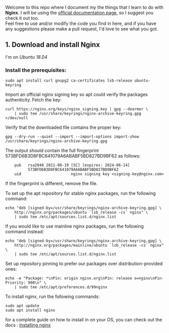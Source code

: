 Welcome to this repo where I document my the things that I learn to do with **Nginx**. I will be using the [official documentation page](https://nginx.org/en/docs/), so I suggest you check it out too.\
Feel free to use and/or modify the code you find in here, and if you have any suggestions please make a pull request, I'd love to see what you got.

## 1. Download and install **Nginx** 
I'm on *Ubuntu 18.04*  
### Install the prerequisites:
```
sudo apt install curl gnupg2 ca-certificates lsb-release ubuntu-keyring
```
Import an official nginx signing key so apt could verify the packages authenticity. Fetch the key:
```
curl https://nginx.org/keys/nginx_signing.key | gpg --dearmor \
    | sudo tee /usr/share/keyrings/nginx-archive-keyring.gpg >/dev/null
```
Verify that the downloaded file contains the proper key:
```
gpg --dry-run --quiet --import --import-options import-show /usr/share/keyrings/nginx-archive-keyring.gpg
```
The output should contain the full fingerprint 573BFD6B3D8FBC641079A6ABABF5BD827BD9BF62 as follows:
```
    pub   rsa2048 2011-08-19 [SC] [expires: 2024-06-14]
          573BFD6B3D8FBC641079A6ABABF5BD827BD9BF62
    uid                      nginx signing key <signing-key@nginx.com>
```
If the fingerprint is different, remove the file.

To set up the apt repository for stable nginx packages, run the following command:
```
echo "deb [signed-by=/usr/share/keyrings/nginx-archive-keyring.gpg] \
    http://nginx.org/packages/ubuntu `lsb_release -cs` nginx" \
    | sudo tee /etc/apt/sources.list.d/nginx.list
```

If you would like to use mainline nginx packages, run the following command instead:
```
echo "deb [signed-by=/usr/share/keyrings/nginx-archive-keyring.gpg] \
    http://nginx.org/packages/mainline/ubuntu `lsb_release -cs` nginx" \
    | sudo tee /etc/apt/sources.list.d/nginx.list
```
Set up repository pinning to prefer our packages over distribution-provided ones:
```
echo -e "Package: *\nPin: origin nginx.org\nPin: release o=nginx\nPin-Priority: 900\n" \
    | sudo tee /etc/apt/preferences.d/99nginx
```

To install nginx, run the following commands:
```
sudo apt update
sudo apt install nginx
```
for a complete guide on how to install in on your OS, you can check out the docs : [Installing nginx](https://nginx.org/en/docs/install.html)